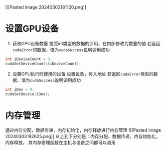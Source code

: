![[Pasted image 20240303181120.png]]
# 设置GPU设备
1. 获取GPU设备数量
接受int类型的数据的引用，在内部修改为数量的值
若返回`cudaError`的数据，值为`cudaSuccess`说明调用成功
```cpp
int iDeviceCount = 0;
cudaGetDeviceCount(&iDeviceCount);
```
2. 设置GPU执行时使用的设备
	设置设备，传入地址
	若返回`cudaError`类型的数据，值为`cudaSuccess`说明调用成功
```cpp
int iDev = 0;
cudaSetDevice(iDev);
```
# 内存管理
通过内存分配，数据传递，内存初始化，内存释放进行内存管理
![[Pasted image 20240303182625.png]]
从上到下分别是：内存分配，数据传递，内存初始化，内存释放。
其内存管理函数在主机与设备之间都可以调用